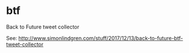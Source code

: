 # btf
Back to Future tweet collector

See: http://www.simonlindgren.com/stuff/2017/12/13/back-to-future-btf-tweet-collector
